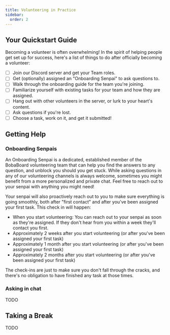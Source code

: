 ```yaml
---
title: Volunteering in Practice
sidebar:
  order: 2
---
```


## Your Quickstart Guide

Becoming a volunteer is often overwhelming! In the spirit of helping people get
set up for success, here's a list of things to do after officially becoming a
volunteer:

- [ ] Join our Discord server and get your Team roles.
- [ ] Get (optionally) assigned an "Onboarding Senpai" to ask questions to.
- [ ] Walk through the onboarding guide for the team you're joining.
- [ ] Familiarize yourself with existing tasks for your team and how they are
      assigned.
- [ ] Hang out with other volunteers in the server, or lurk to your heart's
      content.
- [ ] Ask questions if you're lost.
- [ ] Choose a task, work on it, and get it submitted!

## Getting Help

### Onboarding Senpais

An Onboarding Senpai is a dedicated, established member of the BobaBoard
volunteering team that can help you find the answers to any question, and
unblock you should you get stuck. While asking questions in any of our
volunteering channels is always welcome, sometimes you might benefit from a more
personalized and private chat. Feel free to reach out to your senpai with
anything you might need!

Your senpai will also proactively reach out to you to make sure everything is
going smoothly, both after "first contact" and after you've been assigned your
first task. This check in will happen:

- When you start volunteering: You can reach out to your senpai as soon as
  they're assigned. If they don't hear from you within a week they'll contact
  you first.
- Approximately 2 weeks after you start volunteering (or after you've been
  assigned your first task)
- Approximately 1 month after you start volunteering (or after you've been
  assigned your first task)
- Approximately 2 months after you start volunteering (or after you've been
  assigned your first task)

The check-ins are just to make sure you don't fall through the cracks, and
there's no obligation to have finished any task at those times.

### Asking in chat

TODO

## Taking a Break

TODO
